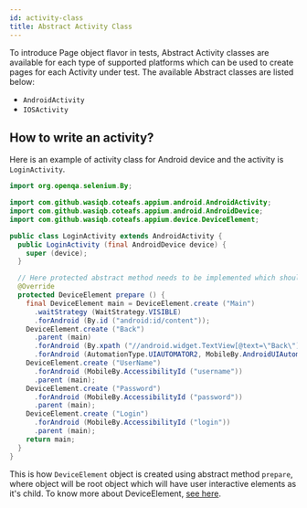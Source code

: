```yaml
---
id: activity-class
title: Abstract Activity Class
---
```


To introduce Page object flavor in tests, Abstract Activity classes are available for each type of supported platforms which can be used to create pages for each Activity under test. The available Abstract classes are listed below:

* `AndroidActivity`
* `IOSActivity`

## How to write an activity?

Here is an example of activity class for Android device and the activity is `LoginActivity`.

```java
import org.openqa.selenium.By;

import com.github.wasiqb.coteafs.appium.android.AndroidActivity;
import com.github.wasiqb.coteafs.appium.android.AndroidDevice;
import com.github.wasiqb.coteafs.appium.device.DeviceElement;

public class LoginActivity extends AndroidActivity {
  public LoginActivity (final AndroidDevice device) {
    super (device);
  }

  // Here protected abstract method needs to be implemented which should return the root element.
  @Override
  protected DeviceElement prepare () {
    final DeviceElement main = DeviceElement.create ("Main")
      .waitStrategy (WaitStrategy.VISIBLE)
      .forAndroid (By.id ("android:id/content"));
    DeviceElement.create ("Back")
      .parent (main)
      .forAndroid (By.xpath ("//android.widget.TextView[@text=\"Back\"]"))
      .forAndroid (AutomationType.UIAUTOMATOR2, MobileBy.AndroidUIAutomator ("new UiSelector ().text (\"Back\");"));
    DeviceElement.create ("UserName")
      .forAndroid (MobileBy.AccessibilityId ("username"))
      .parent (main);
    DeviceElement.create ("Password")
      .forAndroid (MobileBy.AccessibilityId ("password"))
      .parent (main);
    DeviceElement.create ("Login")
      .forAndroid (MobileBy.AccessibilityId ("login"))
      .parent (main);
    return main;
  }
}
```

This is how `DeviceElement` object is created using abstract method `prepare`, where object will be root object which will have user interactive elements as it's child. To know more about DeviceElement, [see here][deviceElement].

[deviceElement]: /projects/coteafs-appium/orp/
